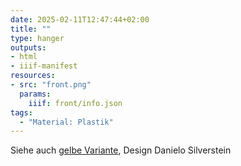 ```yaml
---
date: 2025-02-11T12:47:44+02:00
title: ""
type: hanger
outputs:
- html
- iiif-manifest
resources:
- src: "front.png"
  params:
    iiif: front/info.json
tags:
  - "Material: Plastik"
---
```


<div class="notes">
  Siehe auch <a href="/post/100">gelbe Variante</a>, Design Danielo Silverstein
</div>
